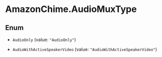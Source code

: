 # AmazonChime.AudioMuxType

## Enum


* `AudioOnly` (value: `"AudioOnly"`)

* `AudioWithActiveSpeakerVideo` (value: `"AudioWithActiveSpeakerVideo"`)


